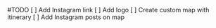 #TODO
[ ] Add Instagram link
[ ] Add logo
[ ] Create custom map with itinerary
[ ] Add Instagram posts on map